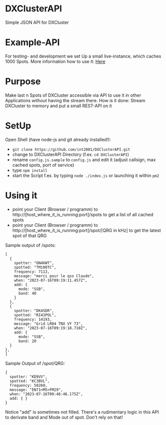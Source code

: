 # DXClusterAPI
Simple JSON API for DXCluster

# Example-API
For testing- and development we set Up a small live-instance, which caches 1000 Spots.
More information how to use it: [Here](https://jo30.de/dxcluster-per-rest-json/)

# Purpose
Make last n Spots of DXCluster accessible via API to use it in other Applications without having the stream there.
How is it done: Stream DXCluster to memory and put a small REST-API on it

# SetUp
Open Shell (have node-js and git already installed!):
* `git clone https://github.com/int2001/DXClusterAPI.git`
* change to DXClusterAPI Directory (f.ex. `cd DXClusterAPI`)
* rename `config.js.sample` to `config.js` and edit it (adjust callsign, max cached spots, port of service)
* type `npm install`
* start the Script f.ex. by typing `node ./index.js` or launching it within `pm2`

# Using it
* point your Client (Browser / programm) to http://[host_where_it_is_running:port]/spots to get a list of all cached spots
* point your Client (Browser / programm) to http://[host_where_it_is_running:port]/spot/[QRG in kHz] to get the latest spot of that QRG


Sample output of /spots:
```
[
  {
    spotter: "ON4KWT",
    spotted: "TM100TC",
    frequency: 7113,
    message: "merci pour le qso Claude",
    when: "2023-07-16T09:19:11.457Z",
    add: {
      mode: "SSB",
      band: 40
    }
  },
  {
    spotter: "DK4SDR",
    spotted: "RI41POL",
    frequency: 14193,
    message: "Grid LR04 TNX VY 73",
    when: "2023-07-16T09:19:18.710Z",
    add: {
      mode: "SSB",
      band: 20
  }
},
]
```

Sample Output of /spot/QRG:
```
{
  spotter: "KD9VV",
  spotted: "KC3BVL",
  frequency: 50260,
  message: "EN71<MS>FM29",
  when: "2023-07-16T09:46:46.175Z",
  add: { }
}
```

Notice "add" is sometimes not filled. There's a rudimentary logic in this API to derivate band and Mode out of spot. Don't rely on that!
